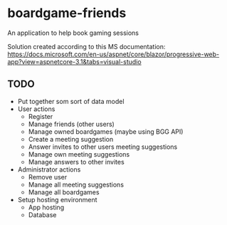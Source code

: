 # boardgame-friends
An application to help book gaming sessions

Solution created according to this MS documentation: https://docs.microsoft.com/en-us/aspnet/core/blazor/progressive-web-app?view=aspnetcore-3.1&tabs=visual-studio

## TODO
- Put together som sort of data model
- User actions
  - Register
  - Manage friends (other users)
  - Manage owned boardgames (maybe using BGG API)
  - Create a meeting suggestion
  - Answer invites to other users meeting suggestions
  - Manage own meeting suggestions
  - Manage answers to other invites
- Administrator actions
  - Remove user
  - Manage all meeting suggestions
  - Manage all boardgames
- Setup hosting environment
  - App hosting
  - Database
